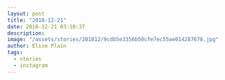 ```yaml
---
layout: post
title: "2018-12-21"
date: 2018-12-21 03:10:37
description: 
image: "/assets/stories/201812/9cdb5e3356b50cfe7ec55ae014287678.jpg"
author: Elise Plain
tags: 
  - stories
  - instagram
---
```



<p></p>
